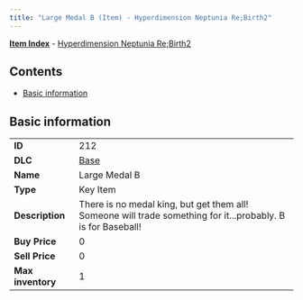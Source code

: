 ```yaml
---
title: "Large Medal B (Item) - Hyperdimension Neptunia Re;Birth2"
---
```


[**Item Index**](/neptunia/rb2/item/index.html) - [Hyperdimension Neptunia Re;Birth2](/neptunia/rb2)

## Contents

- [Basic information](#basic-information)

## Basic information

|   |   |
| -- | -- |
| **ID** | 212 |
| **DLC** | [Base](/neptunia/rb2/dlc/0-base.html) |
| **Name** | Large Medal B |
| **Type** | Key Item |
| **Description** | There is no medal king, but get them all! Someone will trade something for it...probably. B is for Baseball! |
| **Buy Price** | 0 |
| **Sell Price** | 0 |
| **Max inventory** | 1 |